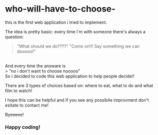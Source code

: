 # who-will-have-to-choose-
this is the first web application i tried to implement.

The idea is pretty basic: every time i'm with someone there's always a question: 
> "What should we do????"
> "Come on!!! Say something we can dooooo!"
<br>
And every time the answare is
<br>
> "no i don't want to choose nooooo"
<br>
So i decided to code this web application to help people decide!!

There are 3 types of choices based on: where to eat, what to do and what film to watch!

I hope this can be helpful and if you see any possibile improvment don't esitate to contact me!

Byeeeee!
### Happy coding!

